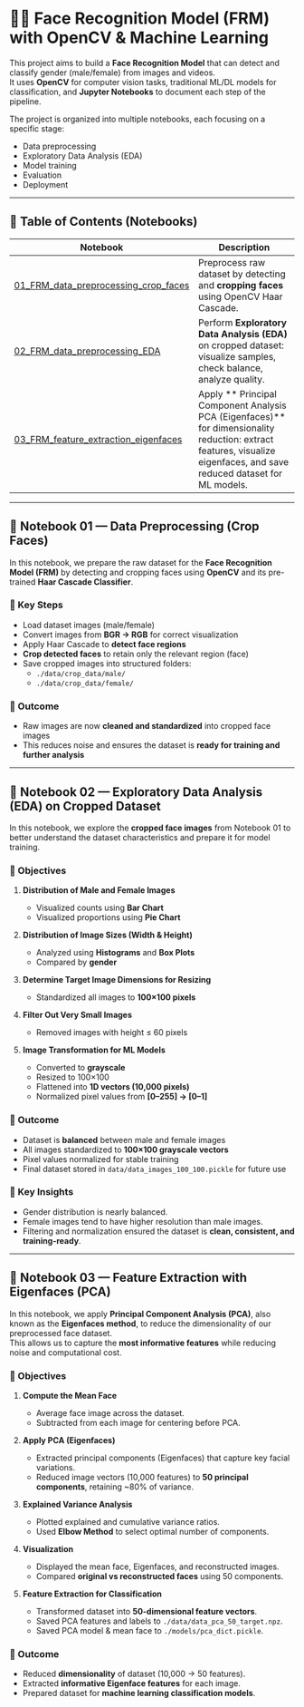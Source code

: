 # 🧑‍💻 Face Recognition Model (FRM) with OpenCV & Machine Learning

This project aims to build a **Face Recognition Model** that can detect and classify gender (male/female) from images and videos.  
It uses **OpenCV** for computer vision tasks, traditional ML/DL models for classification, and **Jupyter Notebooks** to document each step of the pipeline.  

The project is organized into multiple notebooks, each focusing on a specific stage:  
- Data preprocessing  
- Exploratory Data Analysis (EDA)  
- Model training  
- Evaluation  
- Deployment  

---

## 📑 Table of Contents (Notebooks)

| Notebook                                                                          | Description                                                                                                                                                            |
|-----------------------------------------------------------------------------------|------------------------------------------------------------------------------------------------------------------------------------------------------------------------|
| [01_FRM_data_preprocessing_crop_faces](01_FRM_data_preprocessing_crop_faces.ipynb) | Preprocess raw dataset by detecting and **cropping faces** using OpenCV Haar Cascade.                                                                                  |
| [02_FRM_data_preprocessing_EDA](02_FRM_data_preprocessing_EDA.ipynb)       | Perform **Exploratory Data Analysis (EDA)** on cropped dataset: visualize samples, check balance, analyze quality.                                                     |
| [03_FRM_feature_extraction_eigenfaces](03_FRM_feature_extraction_eigen_face.ipynb) | Apply ** Principal Component Analysis PCA (Eigenfaces)** for dimensionality reduction: extract features, visualize eigenfaces, and save reduced dataset for ML models. |


---

## 📘 Notebook 01 — Data Preprocessing (Crop Faces)

In this notebook, we prepare the raw dataset for the **Face Recognition Model (FRM)** by detecting and cropping faces using **OpenCV** and its pre-trained **Haar Cascade Classifier**.

### 🔑 Key Steps
- Load dataset images (male/female)  
- Convert images from **BGR → RGB** for correct visualization  
- Apply Haar Cascade to **detect face regions**  
- **Crop detected faces** to retain only the relevant region (face)  
- Save cropped images into structured folders:  
  - `./data/crop_data/male/`  
  - `./data/crop_data/female/`

### 🎯 Outcome
- Raw images are now **cleaned and standardized** into cropped face images  
- This reduces noise and ensures the dataset is **ready for training and further analysis**
---

## 📘 Notebook 02 — Exploratory Data Analysis (EDA) on Cropped Dataset

In this notebook, we explore the **cropped face images** from Notebook 01 to better understand the dataset characteristics and prepare it for model training.

### 🔑 Objectives
1. **Distribution of Male and Female Images**  
   - Visualized counts using **Bar Chart**  
   - Visualized proportions using **Pie Chart**

2. **Distribution of Image Sizes (Width & Height)**  
   - Analyzed using **Histograms** and **Box Plots**  
   - Compared by **gender**

3. **Determine Target Image Dimensions for Resizing**  
   - Standardized all images to **100×100 pixels**  

4. **Filter Out Very Small Images**  
   - Removed images with height ≤ 60 pixels

5. **Image Transformation for ML Models**  
   - Converted to **grayscale**  
   - Resized to 100×100  
   - Flattened into **1D vectors (10,000 pixels)**  
   - Normalized pixel values from **[0–255] → [0–1]**

### 🎯 Outcome
- Dataset is **balanced** between male and female images  
- All images standardized to **100×100 grayscale vectors**  
- Pixel values normalized for stable training  
- Final dataset stored in `data/data_images_100_100.pickle` for future use  

### 📝 Key Insights
- Gender distribution is nearly balanced.  
- Female images tend to have higher resolution than male images.  
- Filtering and normalization ensured the dataset is **clean, consistent, and training-ready**.

---

## 📘 Notebook 03 — Feature Extraction with Eigenfaces (PCA)

In this notebook, we apply **Principal Component Analysis (PCA)**, also known as the **Eigenfaces method**, to reduce the dimensionality of our preprocessed face dataset.  
This allows us to capture the **most informative features** while reducing noise and computational cost.

### 🔑 Objectives
1. **Compute the Mean Face**  
   - Average face image across the dataset.  
   - Subtracted from each image for centering before PCA.

2. **Apply PCA (Eigenfaces)**  
   - Extracted principal components (Eigenfaces) that capture key facial variations.  
   - Reduced image vectors (10,000 features) to **50 principal components**, retaining ~80% of variance.

3. **Explained Variance Analysis**  
   - Plotted explained and cumulative variance ratios.  
   - Used **Elbow Method** to select optimal number of components.

4. **Visualization**  
   - Displayed the mean face, Eigenfaces, and reconstructed images.  
   - Compared **original vs reconstructed faces** using 50 components.

5. **Feature Extraction for Classification**  
   - Transformed dataset into **50-dimensional feature vectors**.  
   - Saved PCA features and labels to `./data/data_pca_50_target.npz`.  
   - Saved PCA model & mean face to `./models/pca_dict.pickle`.

### 🎯 Outcome
- Reduced **dimensionality** of dataset (10,000 → 50 features).  
- Extracted **informative Eigenface features** for each image.  
- Prepared dataset for **machine learning classification models**.  


